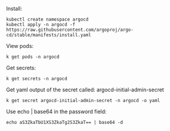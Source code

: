 Install:
```
kubectl create namespace argocd
kubectl apply -n argocd -f https://raw.githubusercontent.com/argoproj/argo-cd/stable/manifests/install.yaml
```

View pods:
```
k get pods -n argocd
```

Get secrets:
```
k get secrets -n argocd
```

Get yaml output of the secret called: argocd-initial-admin-secret
```
k get secret argocd-initial-admin-secret -n argocd -o yaml
```

Use echo | base64 in the password field:
```
echo aS3ZkaTbU1XS3ZkaTg2S3ZkaT== | base64 -d
```
